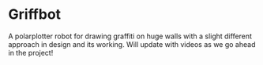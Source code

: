 # Griffbot

A polarplotter robot for drawing graffiti on huge walls with a slight different approach in design and its working. Will update with videos as we go ahead in the project!
